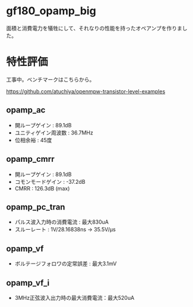 # gf180_opamp_big

面積と消費電力を犠牲にして、それなりの性能を持ったオペアンプを作りました。

# 特性評価
工事中。ベンチマークはこちらから。

https://github.com/atuchiya/openmpw-transistor-level-examples

## opamp_ac
* 開ループゲイン : 89.1dB
* ユニティゲイン周波数 : 36.7MHz
* 位相余裕 : 45度

## opamp_cmrr
* 開ループゲイン : 89.1dB
* コモンモードゲイン : -37.2dB
* CMRR : 126.3dB (max)

## opamp_pc_tran
* パルス波入力時の消費電流 : 最大830uA
* スルーレート : 1V/28.16838ns -> 35.5V/μs

## opamp_vf
* ボルテージフォロワの定常誤差 : 最大3.1mV

## opamp_vf_i
* 3MHz正弦波入出力時の最大消費電流：最大520uA
